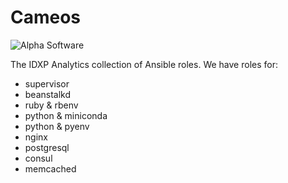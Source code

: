 # Cameos

![Alpha Software](https://img.shields.io/badge/alpha-software-orange.svg)

The IDXP Analytics collection of Ansible roles. We have roles for:

* supervisor
* beanstalkd
* ruby & rbenv
* python & miniconda
* python & pyenv
* nginx
* postgresql
* consul
* memcached
